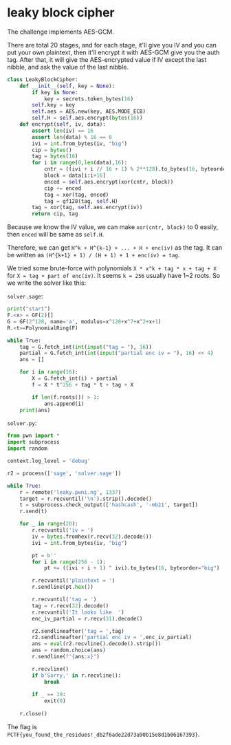 # leaky block cipher

The challenge implements AES-GCM.

There are total 20 stages, and for each stage, it'll give you IV and you can put your own plaintext, then it'll encrypt it with AES-GCM give you the auth tag. After that, it will give the AES-encrypted value if IV except the last nibble, and ask the value of the last nibble.

```py
class LeakyBlockCipher:
    def __init__(self, key = None):
        if key is None:
            key = secrets.token_bytes(16)
        self.key = key
        self.aes = AES.new(key, AES.MODE_ECB)
        self.H = self.aes.encrypt(bytes(16))
    def encrypt(self, iv, data):
        assert len(iv) == 16
        assert len(data) % 16 == 0
        ivi = int.from_bytes(iv, "big")
        cip = bytes()
        tag = bytes(16)
        for i in range(0,len(data),16):
            cntr = ((ivi + i // 16 + 1) % 2**128).to_bytes(16, byteorder="big")
            block = data[i:i+16]
            enced = self.aes.encrypt(xor(cntr, block))
            cip += enced
            tag = xor(tag, enced)
            tag = gf128(tag, self.H)
        tag = xor(tag, self.aes.encrypt(iv))
        return cip, tag
```

Because we know the IV value, we can make `xor(cntr, block)` to 0 easily, then `enced` will be same as `self.H`.

Therefore, we can get `H^k + H^{k-1} + ... + H + enc(iv)` as the tag. It can be written as `(H^{k+1} + 1) / (H + 1) + 1 + enc(iv) = tag`.

We tried some brute-force with polynomials `X * x^k + tag * x + tag + X` for `X = tag + part of enc(iv)`. It seems `k = 256` usually have 1~2 roots. So we write the solver like this:

`solver.sage`:
```py
print("start")
F.<x> = GF(2)[]
G = GF(2^128, name='a', modulus=x^128+x^7+x^2+x+1)
R.<t>=PolynomialRing(F)

while True:
    tag = G.fetch_int(int(input("tag = "), 16))
    partial = G.fetch_int(int(input("partial enc iv = "), 16) << 4)
    ans = []

    for i in range(16):
        X = G.fetch_int(i) + partial
        f = X * t^256 + tag * t + tag + X

        if len(f.roots()) > 1:
            ans.append(i)
    print(ans)
```

`solver.py`:
```py
from pwn import *
import subprocess
import random

context.log_level = 'debug'

r2 = process(['sage', 'solver.sage'])

while True:
    r = remote('leaky.pwni.ng', 1337)
    target = r.recvuntil('\n').strip().decode()
    t = subprocess.check_output(['hashcash', '-mb21', target])
    r.send(t)

    for _ in range(20):
        r.recvuntil('iv = ')
        iv = bytes.fromhex(r.recv(32).decode())
        ivi = int.from_bytes(iv, "big")

        pt = b''
        for i in range(256 - 1):
            pt += ((ivi + i + 1) ^ ivi).to_bytes(16, byteorder="big")

        r.recvuntil('plaintext = ')
        r.sendline(pt.hex())

        r.recvuntil('tag = ')
        tag = r.recv(32).decode()
        r.recvuntil('It looks like  ')
        enc_iv_partial = r.recv(31).decode()

        r2.sendlineafter('tag = ',tag)
        r2.sendlineafter('partial enc iv = ',enc_iv_partial)
        ans = eval(r2.recvline().decode().strip())
        ans = random.choice(ans)
        r.sendline(f"{ans:x}")

        r.recvline()
        if b'Sorry,' in r.recvline():
            break
        
        if _ == 19:
            exit(0)
    
    r.close()
```

The flag is `PCTF{you_found_the_residues!_db2f6ade22d73a90b15e8d1b06167393}`.